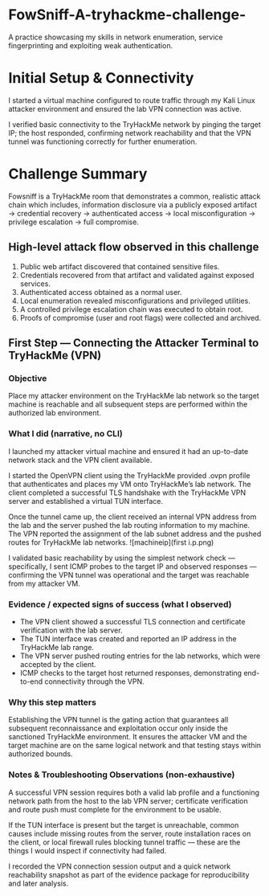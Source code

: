 # FowSniff-A-tryhackme-challenge-
A practice showcasing my skills in network enumeration, service fingerprinting and exploiting weak authentication.

# Initial Setup & Connectivity

I started a virtual machine configured to route traffic through my Kali Linux attacker environment and ensured the lab VPN connection was active.

I verified basic connectivity to the TryHackMe network by pinging the target IP; the host responded, confirming network reachability and that the VPN tunnel was functioning correctly for further enumeration.
# Challenge Summary

Fowsniff is a TryHackMe room that demonstrates a common, realistic attack chain which includes, information disclosure via a publicly exposed artifact → credential recovery → authenticated access → local misconfiguration → privilege escalation → full compromise.

## High-level attack flow observed in this challenge

1. Public web artifact discovered that contained sensitive files.
2. Credentials recovered from that artifact and validated against exposed services.
3. Authenticated access obtained as a normal user.
4. Local enumeration revealed misconfigurations and privileged utilities.
5. A controlled privilege escalation chain was executed to obtain root.
6. Proofs of compromise (user and root flags) were collected and archived.

## First Step — Connecting the Attacker Terminal to TryHackMe (VPN)

### Objective
Place my attacker environment on the TryHackMe lab network so the target machine is reachable and all subsequent steps are performed within the authorized lab environment.

### What I did (narrative, no CLI)

I launched my attacker virtual machine and ensured it had an up-to-date network stack and the VPN client available.

I started the OpenVPN client using the TryHackMe provided .ovpn profile that authenticates and places my VM onto TryHackMe’s lab network. The client completed a successful TLS handshake with the TryHackMe VPN server and established a virtual TUN interface.

Once the tunnel came up, the client received an internal VPN address from the lab and the server pushed the lab routing information to my machine. The VPN reported the assignment of the lab subnet address and the pushed routes for TryHackMe lab networks. 
![machineip](first i.p.png) 

I validated basic reachability by using the simplest network check — specifically, I sent ICMP probes to the target IP and observed responses — confirming the VPN tunnel was operational and the target was reachable from my attacker VM.

### Evidence / expected signs of success (what I observed)

- The VPN client showed a successful TLS connection and certificate verification with the lab server.
- The TUN interface was created and reported an IP address in the TryHackMe lab range.
- The VPN server pushed routing entries for the lab networks, which were accepted by the client.
- ICMP checks to the target host returned responses, demonstrating end-to-end connectivity through the VPN.

### Why this step matters

Establishing the VPN tunnel is the gating action that guarantees all subsequent reconnaissance and exploitation occur only inside the sanctioned TryHackMe environment. It ensures the attacker VM and the target machine are on the same logical network and that testing stays within authorized bounds.

### Notes & Troubleshooting Observations (non-exhaustive)

A successful VPN session requires both a valid lab profile and a functioning network path from the host to the lab VPN server; certificate verification and route push must complete for the environment to be usable.

If the TUN interface is present but the target is unreachable, common causes include missing routes from the server, route installation races on the client, or local firewall rules blocking tunnel traffic — these are the things I would inspect if connectivity had failed.

I recorded the VPN connection session output and a quick network reachability snapshot as part of the evidence package for reproducibility and later analysis.
